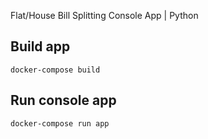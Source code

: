 Flat/House Bill Splitting Console App | Python

## Build app
`
docker-compose build
`

## Run console app
`
docker-compose run app
`